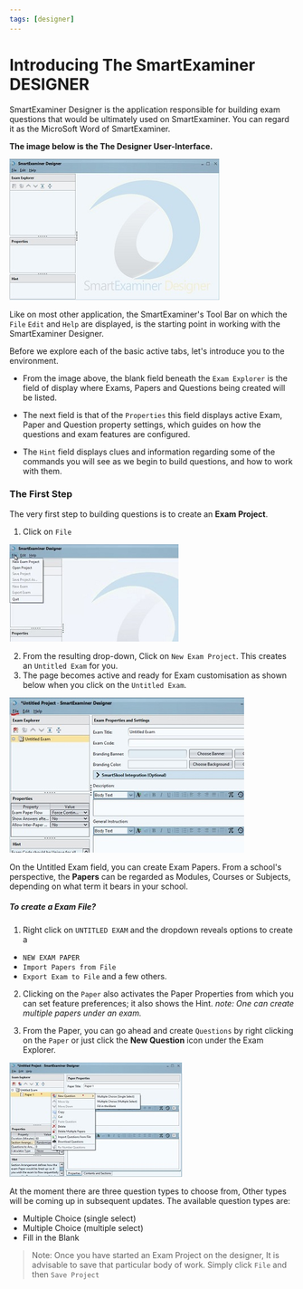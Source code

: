 ```yaml
---
tags: [designer]
---
```

# Introducing The SmartExaminer DESIGNER

SmartExaminer Designer is the application responsible for building exam questions that would be ultimately used on SmartExaminer. You can regard it as the MicroSoft Word of SmartExaminer.

**The image below is the The Designer User-Interface.**

![Designer UserInterface](../../assets/images/Designer_Images/Designer_user_interface.jpg)

Like on most other application, the SmartExaminer's Tool Bar on which the `File` `Edit`  and `Help` are displayed, is the starting point in working with the SmartExaminer Designer.

Before we explore each of the basic active tabs, let's introduce you to the environment.

- From the image above, the blank field beneath the `Exam Explorer` is the field of display where Exams, Papers and Questions being created will be listed. 

- The next field is that of the `Properties` this field displays active Exam, Paper and Question property settings, which guides on how the questions and exam features are configured.

- The `Hint` field displays clues and information regarding some of the commands you will see as we begin to build questions, and how to work with them.


### The First Step

The very first step to building questions is to create an **Exam Project**.

1. Click on `File` 

![Designer First Step](../../assets/images/Designer_Images/Intro_Designer_first_start.jpg)

2. From the resulting drop-down, Click on `New Exam Project`. This creates an `Untitled Exam` for you.
3. The page becomes active and ready for Exam customisation as shown below when you click on the `Untitled Exam`.

![Designer Environment](../../assets/images/Designer_Images/Intro_Designer_Page.jpg)

  On the Untitled Exam field, you can create Exam Papers. 
  From a school's perspective, the **Papers** can be regarded as Modules, Courses or Subjects, depending on what term it bears in your school.

  ##### To create a Exam File?
  1. Right click on `UNTITLED EXAM` and the dropdown reveals options to create a 
  - `NEW EXAM PAPER` 
  - `Import Papers from File` 
  - `Export Exam to File` and a few others.

  2. Clicking on the `Paper` also activates the Paper Properties from which you can set feature preferences; it also shows the Hint.
  *note: One can create multiple papers under an exam.*
 
  3. From the Paper, you can go ahead and create `Questions` by right clicking on the `Paper` or just click the **New Question** icon under the Exam Explorer.

  ![Intro Question creating](../../assets/images/Designer_Images/Intro_creating_questions.jpg)

At the moment there are three question types to choose from, Other types will be coming up in subsequent updates.
The available question types are:
- Multiple Choice (single select)
- Multiple Choice (multiple select)
- Fill in the Blank

> Note: Once you have started an Exam Project on the designer, It is advisable to save that particular body of work.
> Simply click `File` and then `Save Project`